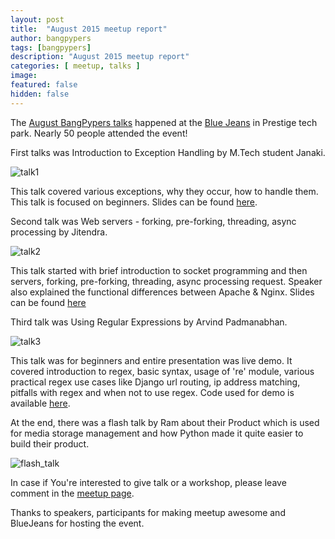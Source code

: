 ```yaml
---
layout: post
title:  "August 2015 meetup report"
author: bangpypers
tags: [bangpypers]
description: "August 2015 meetup report"
categories: [ meetup, talks ]
image:
featured: false
hidden: false
---
```


The [August BangPypers talks](http://www.meetup.com/BangPypers/events/197867222/) happened at the [Blue Jeans](https://bluejeans.com/) in Prestige tech park. Nearly 50 people attended the event!


First talks was Introduction to Exception Handling by M.Tech student Janaki.

![talk1](https://pbs.twimg.com/media/CM_TA9nUkAINq8-.jpg)

This talk covered various exceptions, why they occur, how to handle them. This talk is focused on beginners. Slides can be found [here](https://drive.google.com/file/d/0B3vmn780gZJ9ZWNoV3hySzFqeUE/view).


Second talk was Web servers - forking, pre-forking, threading, async processing by Jitendra.

![talk2](https://pbs.twimg.com/media/CM_asKaUkAAIWbh.jpg)

This talk started with brief introduction to socket programming and then servers, forking, pre-forking, threading, async processing request. Speaker also explained the functional differences between Apache & Nginx. Slides can be found [here](https://docs.google.com/presentation/d/15D4VE1d6RjwE0nZNWvwSuHediAGGUbhvCbXqKfV7OV0/edit?usp=sharing)


Third talk was Using Regular Expressions by Arvind Padmanabhan.

![talk3](https://a248.e.akamai.net/f/248/1673/2/photos2.meetupstatic.com/photos/event/5/4/4/d/highres_441141581.jpeg)

This talk was for beginners and entire presentation was live demo. It covered introduction to regex, basic syntax, usage of 're' module, various practical regex use cases like Django url routing, ip address matching, pitfalls with regex and when not to use regex. Code used for demo is available [here](https://gist.github.com/ChillarAnand/7c8a05ca69037accbc9b).


At the end, there was a flash talk by Ram about their Product which is used for media storage management and how Python made it quite easier to build their product.

![flash_talk](https://pbs.twimg.com/media/CM_25m5UkAAgca1.jpg)


In case if You're interested to give talk or a workshop, please leave comment in the [meetup page](http://www.meetup.com/BangPypers/).

Thanks to speakers, participants for making meetup awesome and BlueJeans for hosting the event.


